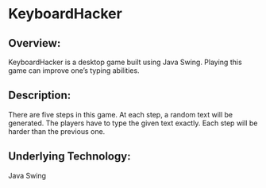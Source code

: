 # KeyboardHacker


Overview:
----------
KeyboardHacker is a desktop game built using Java Swing. Playing this game can improve one’s typing abilities.


Description:
------------
There are five steps in this game. At each step, a random text will be generated. The players have to type the given text exactly. Each step will be harder than the previous one.



Underlying Technology:
----------------------
Java Swing


